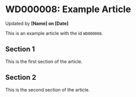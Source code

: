# WD000008: Example Article #
Updated by **[Name] on [Date]**

This is an example article with the id `WD000008`.

## Section 1

This is the first section of the article.

## Section 2

This is the second section of the article.
